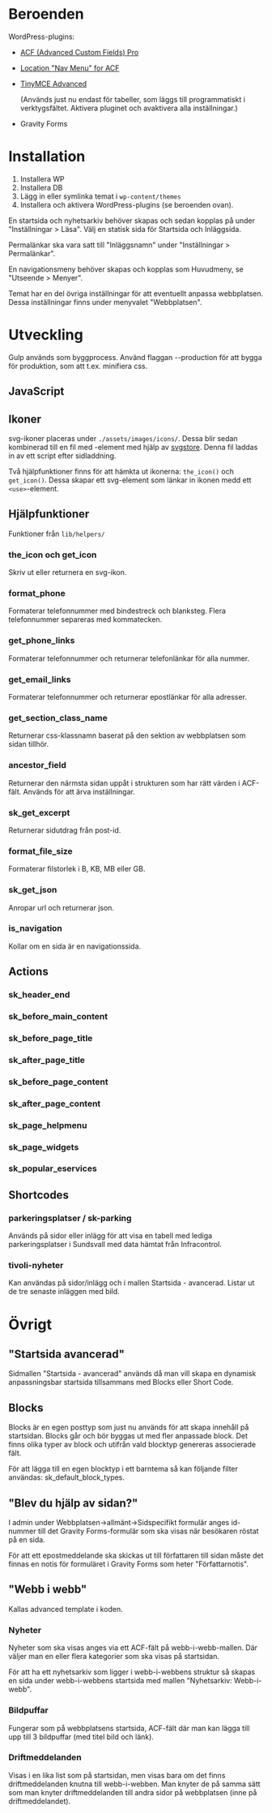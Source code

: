 # Beroenden

WordPress-plugins:

* [ACF (Advanced Custom Fields) Pro](http://www.advancedcustomfields.com/pro/)

* [Location "Nav Menu" for ACF](https://wordpress.org/plugins/location-nav-menu-for-acf/)

* [TinyMCE Advanced](https://sv.wordpress.org/plugins/tinymce-advanced/)

	(Används just nu endast för tabeller, som läggs till programmatiskt i
	verktygsfältet. Aktivera pluginet och avaktivera alla inställningar.)
* Gravity Forms

# Installation

1. Installera WP
2. Installera DB
3. Lägg in eller symlinka temat i `wp-content/themes`
4. Installera och aktivera WordPress-plugins (se beroenden ovan).

En startsida och nyhetsarkiv behöver skapas och sedan kopplas på under "Inställningar > Läsa". 
Välj en statisk sida för Startsida och Inläggsida.

Permalänkar ska vara satt till "Inläggsnamn" under "Inställningar > Permalänkar".

En navigationsmeny behöver skapas och kopplas som Huvudmeny, se "Utseende > Menyer".

Temat har en del övriga inställningar för att eventuellt anpassa webbplatsen. Dessa inställningar finns under menyvalet "Webbplatsen".


# Utveckling

Gulp används som byggprocess. Använd flaggan --production för att bygga för
produktion, som att t.ex. minifiera css.

## JavaScript

## Ikoner

svg-ikoner placeras under `./assets/images/icons/`. Dessa blir sedan kombinerad
till en fil med <symbol>-element med hjälp av
[svgstore](https://github.com/w0rm/gulp-svgstore). Denna fil laddas in av ett
script efter sidladdning.

Två hjälpfunktioner finns för att hämkta ut ikonerna: `the_icon()` och
`get_icon()`. Dessa skapar ett svg-element som länkar in ikonen medd ett
`<use>`-element.

## Hjälpfunktioner

Funktioner från `lib/helpers/`

### the_icon och get_icon

Skriv ut eller returnera en svg-ikon.

### format_phone

Formaterar telefonnummer med bindestreck och blanksteg. Flera telefonnummer
separeras med kommatecken.

### get_phone_links

Formaterar telefonnummer och returnerar telefonlänkar för alla nummer.

### get_email_links

Formaterar telefonnummer och returnerar epostlänkar för alla adresser.

### get_section_class_name

Returnerar css-klassnamn baserat på den sektion av webbplatsen som sidan
tillhör.

### ancestor_field

Returnerar den närmsta sidan uppåt i strukturen som har rätt värden i ACF-fält.
Används för att ärva inställningar.

### sk_get_excerpt

Returnerar sidutdrag från post-id.

### format_file_size

Formaterar filstorlek i B, KB, MB eller GB.

### sk_get_json

Anropar url och returnerar json.

### is_navigation

Kollar om en sida är en navigationssida.

## Actions

### sk_header_end

### sk_before_main_content

### sk_before_page_title

### sk_after_page_title

### sk_before_page_content

### sk_after_page_content

### sk_page_helpmenu

### sk_page_widgets

### sk_popular_eservices

## Shortcodes

### parkeringsplatser / sk-parking
Används på sidor eller inlägg för att visa en tabell med lediga parkeringsplatser i Sundsvall med data hämtat från Infracontrol.

### tivoli-nyheter
Kan användas på sidor/inlägg och i mallen Startsida - avancerad. Listar ut de tre senaste inläggen med bild.

# Övrigt

## "Startsida avancerad"
Sidmallen "Startsida - avancerad" används då man vill skapa en dynamisk anpassningsbar startsida tillsammans med Blocks eller Short Code.

## Blocks
Blocks är en egen posttyp som just nu används för att skapa innehåll på startsidan. Blocks går och bör byggas ut med fler anpassade block. Det finns olika typer av block och utifrån vald blocktyp genereras associerade fält.

För att lägga till en egen blocktyp i ett barntema så kan följande filter användas: sk_default_block_types.


## "Blev du hjälp av sidan?"

I admin under Webbplatsen->allmänt->Sidspecifikt formulär anges id-nummer till
det Gravity Forms-formulär som ska visas när besökaren röstat på en sida.

För att ett epostmeddelande ska skickas ut till författaren till sidan måste
det finnas en notis för formuläret i Gravity Forms som heter "Författarnotis".

## "Webb i webb"

Kallas advanced template i koden.

### Nyheter

Nyheter som ska visas anges via ett ACF-fält på webb-i-webb-mallen. Där väljer
man en eller flera kategorier som ska visas på startsidan.

För att ha ett nyhetsarkiv som ligger i webb-i-webbens struktur så skapas en
sida under webb-i-webbens startsida med mallen "Nyhetsarkiv: Webb-i-webb".

### Bildpuffar

Fungerar som på webbplatsens startsida, ACF-fält där man kan lägga till upp
till 3 bildpuffar (med titel bild och länk).

### Driftmeddelanden

Visas i en lika list som på startsidan, men visas bara om det finns
driftmeddelanden knutna till webb-i-webben. Man knyter de på samma sätt som man
knyter driftmeddelanden till andra sidor på webbplatsen (inne på
driftmeddelandet).

